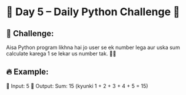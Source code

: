 # 📢 Day 5 – Daily Python Challenge 🐍

## 🚀 Challenge:
Aisa Python program likhna hai jo user se ek number lega aur uska sum calculate karega 1 se lekar us number tak. 🔢💡

## 🔥 Example:
📌 Input: 5
📌 Output: Sum: 15 (kyunki 1 + 2 + 3 + 4 + 5 = 15)
